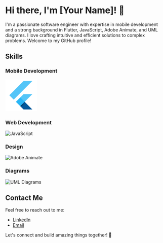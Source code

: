 # Hi there, I'm [Your Name]! 👋

I'm a passionate software engineer with expertise in mobile development and a strong background in Flutter, JavaScript, Adobe Animate, and UML diagrams. I love crafting intuitive and efficient solutions to complex problems. Welcome to my GitHub profile!

## Skills

### Mobile Development
<img src="https://raw.githubusercontent.com/johnykoudsi/johnykoudsi/main/flutter.png" alt="Flutter" width="100" height="100" style="margin-right: 20px;">

### Web Development
<img src="link-to-javascript-image" alt="JavaScript" width="100" height="100" style="margin-right: 20px;">

### Design
<img src="link-to-adobeanimate-image" alt="Adobe Animate" width="100" height="100" style="margin-right: 20px;">

### Diagrams
<img src="link-to-umldiagrams-image" alt="UML Diagrams" width="100" height="100" style="margin-right: 20px;">

## Contact Me

Feel free to reach out to me:

- [LinkedIn](link-to-linkedin-profile)
- [Email](your-email@example.com)

Let's connect and build amazing things together! 🚀
